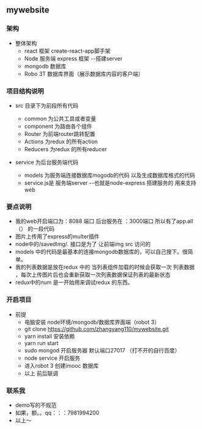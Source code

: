 ## mywebsite

### 架构
- 整体架构
    - react 框架 create-react-app脚手架
    - Node 服务端  express 框架 --搭建server
    - mongodb 数据库
    - Robo 3T  数据库界面（展示数据库内容的客户端）
### 项目结构说明
- src 目录下为前段所有代码

    - common 为公共工具或者变量
    - component 为路由各个组件
    - Router 为前端router跳转配置
    - Actions 为redux 的所有action
    - Reducers 为redux 的所有reducer


- service 为后台服务端代码
    - models 为服务端连接数据库mogodb的代码  以及生成数据库格式的代码
    - service.js是 服务端server --也就是node-express 搭建服务的  用来支持web

### 要点说明
- 我的web开启端口为：8088 端口 后台服务在 ：3000端口  所以有了app.all （） 的一段代码
- 图片上传用了express的multer插件
- node中的/savedImg/*.*  接口是为了 让前端img src 访问的
- models 中的代码是最基本的连接mongodb数据库的，可以自己搜下。很简单。
- 我的列表数据是放在redux 中的  当列表组件加载的时候会获取一次 列表数据 ，每次上传图片后也会重新获取一次列表数据保证列表的最新状态
- redux中的num 是一开始用来调试redux 的东西。

### 开启项目
- 前提
    - 电脑安装 node环境/mongodb/数据库界面端（robot 3）
    - git clone https://github.com/zhangyang110/mywebsite.git
    - yarn install   安装依赖
    - yarn run start
    - sudo mongod 开启服务器 默认端口27017  （打不开的自行百度）
    - node service 开启服务
    - 进入robot 3 创建imooc 数据库
    - 以上  前后联调
### 联系我
-  demo写的不规范
- 如果，额。。qq：：：7981994200
- 以上～
